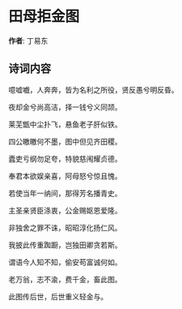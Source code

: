 # 田母拒金图

**作者**: 丁易东

## 诗词内容

噫嘘嚱，人奔奔，皆为名利之所役，贤反愚兮明反昏。

夜却金兮尚高洁，择一钱兮义同颉。

莱芜甑中尘扑飞，悬鱼老子肝似铁。

四公皦皦何不墨，图中但见齐田稷。

蠹吏亏纲勿足夸，特貌慈闱耀贞德。

奉君本欲娱亲喜，阿母怒兮惊且愧。

若使当年一纳间，那得芳名播青史。

主圣亲贤臣涤衷，公金赐妪恩爱隆。

非独舍之罪不诛，昭昭淳化扬仁风。

我披此传重踟蹰，岂独田卿贪若斯。

谓语今人知不知，偷安苟富诚何如。

老万翁，志不渝，费千金，畜此图。

此图传后世，后世重义轻金与。

